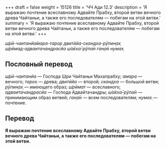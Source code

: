 +++
draft = false
weight = 15126
title = 'ЧЧ Ади 12.3'
description = 'Я выражаю почтение всеславному Адвайте Прабху, второй ветви вечного древа Чайтаньи, а также его последователям — побегам на этой ветви.'
summary = 'Я выражаю почтение всеславному Адвайте Прабху, второй ветви вечного древа Чайтаньи, а также его последователям — побегам на этой ветви.'
+++

_ш́рӣ-чаитанйа̄мара-тарор двитӣйа-скандха-рӯпин̣ах̣  
ш́рӣмад-адваитачандрасйа ш́а̄кха̄-рӯпа̄н ган̣а̄н нумах̣_

## Пословный перевод

_ш́рӣ_\-_чаитанйа_ — Господа Шри Чайтаньи Махапрабху; _амара_ — вечного; _тарох̣_ — древа; _двитӣйа_ — второй; _скандха_ — большой ветви; _рӯпин̣ах̣_ — имеющего образ; _ш́рӣмат_ — всеславного; _адваитачандрасйа_ — Господа Адвайтачандры; _ш́а̄кха̄_\-_рӯпа̄н_ — принимающим образ ветвей; _ган̣а̄н_ — всем последователям; _нумах̣_ — почтение.

## Перевод

**Я выражаю почтение всеславному Адвайте Прабху, второй ветви вечного древа Чайтаньи, а также его последователям — побегам на этой ветви.**
